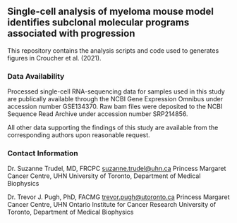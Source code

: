 ## Single-cell analysis of myeloma mouse model identifies subclonal molecular programs associated with progression

This repository contains the analysis scripts and code used to generates figures in Croucher et al. (2021).

### Data Availability

Processed single-cell RNA-sequencing data for samples used in this study are publically available through the NCBI Gene Expression Omnibus under accession number GSE134370. Raw bam files were deposited to the NCBI Sequence Read Archive under accession number SRP214856.

All other data supporting the findings of this study are available from the corresponding authors upon reasonable request. 

### Contact Information

Dr. Suzanne Trudel, MD, FRCPC 
suzanne.trudel@uhn.ca
Princess Margaret Cancer Centre, UHN
University of Toronto, Department of Medical Biophysics

Dr. Trevor J. Pugh, PhD, FACMG
trevor.pugh@utoronto.ca 
Princess Margaret Cancer Centre, UHN
Ontario Institute for Cancer Research
University of Toronto, Department of Medical Biophysics
